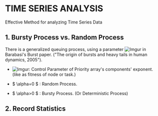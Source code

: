 # TIME SERIES ANALYSIS
Effective Method for analyzing Time Series Data

## 1. Bursty Process vs. Random Process
There is a generalized queuing process, using a parameter ![Imgur](https://imgur.com/AAsLZeP) in Barabasi's Burst paper.
("The origin of bursts and heavy tails in human dynamics, 2005").

 * ![Imgur](https://imgur.com/AAsLZeP): Control Parameter of Priority array's components' exponent. (like as fitness of node or task.)

 * $ \alpha=0 $ : Random Process.
 * $ \alpha>0 $  : Bursty Process. (Or Deterministic Process)


## 2. Record Statistics
